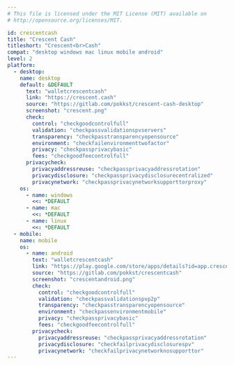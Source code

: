 ```yaml
---
# This file is licensed under the MIT License (MIT) available on
# http://opensource.org/licenses/MIT.

id: crescentcash
title: "Crescent Cash"
titleshort: "Crescent<br>Cash"
compat: "desktop windows mac linux mobile android"
level: 2
platform:
  - desktop:
    name: desktop
    default: &DEFAULT
      text: "walletcrescentcash"
      link: "https://crescent.cash"
      source: "https://gitlab.com/pokkst/crescent-cash-desktop"
      screenshot: "crescent.png"
      check:
        control: "checkgoodcontrolfull"
        validation: "checkpassvalidationspvservers"
        transparency: "checkpasstransparencyopensource"
        environment: "checkfailenvironmenttwofactor"
        privacy: "checkpassprivacybasic"
        fees: "checkgoodfeecontrolfull"
      privacycheck:
        privacyaddressreuse: "checkpassprivacyaddressrotation"
        privacydisclosure: "checkpassprivacydisclosurecentralized"
        privacynetwork: "checkpassprivacynetworksupporttorproxy"
    os:
      - name: windows
        <<: *DEFAULT
      - name: mac
        <<: *DEFAULT
      - name: linux
        <<: *DEFAULT
  - mobile:
    name: mobile
    os:
      - name: android
        text: "walletcrescentcash"
        link: "https://play.google.com/store/apps/details?id=app.crescentcash.src"
        source: "https://gitlab.com/pokkst/crescentcash"
        screenshot: "crescentandroid.png"
        check:
          control: "checkgoodcontrolfull"
          validation: "checkpassvalidationspvp2p"
          transparency: "checkpasstransparencyopensource"
          environment: "checkpassenvironmentmobile"
          privacy: "checkpassprivacybasic"
          fees: "checkgoodfeecontrolfull"
        privacycheck:
          privacyaddressreuse: "checkpassprivacyaddressrotation"
          privacydisclosure: "checkfailprivacydisclosurespv"
          privacynetwork: "checkfailprivacynetworknosupporttor"
---
```

